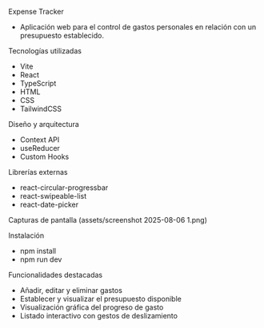 Expense Tracker
- Aplicación web para el control de gastos personales en relación con un presupuesto establecido.

Tecnologías utilizadas
- Vite
- React
- TypeScript
- HTML
- CSS
- TailwindCSS

Diseño y arquitectura
- Context API
- useReducer
- Custom Hooks

Librerías externas
- react-circular-progressbar
- react-swipeable-list
- react-date-picker

Capturas de pantalla
(assets/screenshot 2025-08-06 1.png)

Instalación
- npm install
- npm run dev

Funcionalidades destacadas
- Añadir, editar y eliminar gastos
- Establecer y visualizar el presupuesto disponible
- Visualización gráfica del progreso de gasto
- Listado interactivo con gestos de deslizamiento


